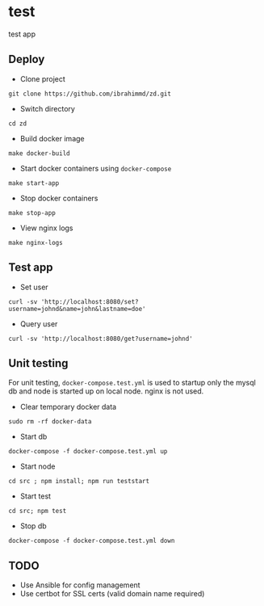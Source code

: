 # test

test app

## Deploy

- Clone project
```
git clone https://github.com/ibrahimmd/zd.git
```

- Switch directory
```
cd zd
```

- Build docker image
```
make docker-build
```

- Start docker containers using `docker-compose`
```
make start-app
```

- Stop docker containers
```
make stop-app
```

- View nginx logs
```
make nginx-logs
```

## Test app
- Set user
```
curl -sv 'http://localhost:8080/set?username=johnd&name=john&lastname=doe'
```

- Query user
```
curl -sv 'http://localhost:8080/get?username=johnd'
```

## Unit testing
 For unit testing, `docker-compose.test.yml` is used to startup only the mysql db and node is started up on local node. nginx is not used.

 - Clear temporary docker data
 ```
sudo rm -rf docker-data
 ```

 - Start db
 ```
docker-compose -f docker-compose.test.yml up
 ```

 - Start node
 ```
cd src ; npm install; npm run teststart
 ```

 - Start test
 ```
cd src; npm test
 ```

- Stop db
 ```
docker-compose -f docker-compose.test.yml down
 ```

## TODO

- Use Ansible for config management
- Use certbot for SSL certs (valid domain name required)

